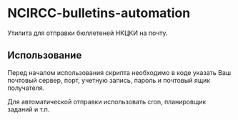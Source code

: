 # NCIRCC-bulletins-automation

Утилита для отправки бюллетеней НКЦКИ на почту.

## Использование

Перед началом использования скрипта необходимо в коде указать Ваш почтовый сервер, порт, учетную запись, пароль и почтовый ящик получателя.

Для автоматической отправки использовать cron, планировщик заданий и т.п.